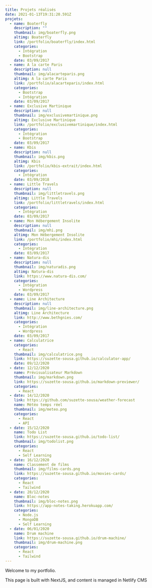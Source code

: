 ```yaml
---
title: Projets réalisés
date: 2021-01-13T19:31:20.591Z
projets:
  - name: Boaterfly
    description: ""
    thumbnail: img/boaterfly.png
    altimg: Boaterfly
    link: /portfolio/boaterfly/index.html
    categories:
      - Intégration
      - Bootstrap
    date: 03/09/2017
  - name: A la carte Paris
    description: null
    thumbnail: img/alacarteparis.png
    altimg: A la carte Paris
    link: /portfolio/alacarteparis/index.html
    categories:
      - Bootstrap
      - Intégration
    date: 03/09/2017
  - name: Exclusive Martinique
    description: null
    thumbnail: img/exclusivemartinique.png
    altimg: Exclusive Martinique
    link: /portfolio/exclusivemartinique/index.html
    categories:
      - Intégration
      - Bootstrap
    date: 03/09/2017
  - name: Kbis
    description: null
    thumbnail: img/kbis.png
    altimg: Kbis
    link: /portfolio/kbis-extrait/index.html
    categories:
      - Intégration
    date: 03/09/2018
  - name: Little Travels
    description: null
    thumbnail: img/littletravels.png
    altimg: Little Travels
    link: /portfolio/littletravels/index.html
    categories:
      - Intégration
    date: 03/09/2017
  - name: Mon Hébergement Insolite
    description: null
    thumbnail: img/mhi.png
    altimg: Mon Hébergement Insolite
    link: /portfolio/mhi/index.html
    categories:
      - Intégration
    date: 03/09/2017
  - name: Natura-dis
    description: null
    thumbnail: img/naturadis.png
    altimg: Natura-dis
    link: https://www.natura-dis.com/
    categories:
      - Intégration
      - Wordpress
    date: 03/09/2017
  - name: Line Architecture
    description: null
    thumbnail: img/line-architecture.png
    altimg: Line Architecture
    link: http://www.bethgnies.com/
    categories:
      - Intégration
      - Wordpress
    date: 03/09/2017
  - name: Calculatrice
    categories:
      - React
    thumbnail: img/calculatrice.png
    link: https://suzette-sousa.github.io/calculator-app/
    date: 09/12/2020
  - date: 12/12/2020
    name: Prévisualisateur Markdown
    thumbnail: img/markdown.png
    link: https://suzette-sousa.github.io/markdown-previewer/
    categories:
      - React
  - date: 14/12/2020
    link: https://github.com/suzette-sousa/weather-forecast
    name: Météo temps réel
    thumbnail: img/meteo.png
    categories:
      - React
      - API
  - date: 15/12/2020
    name: Todo List
    link: https://suzette-sousa.github.io/todo-list/
    thumbnail: img/todolist.png
    categories:
      - React
      - Self Learning
  - date: 16/12/2020
    name: Classement de films
    thumbnail: img/films-cards.png
    link: https://suzette-sousa.github.io/movies-cards/
    categories:
      - React
      - Tailwind
  - date: 28/12/2020
    name: Bloc-notes
    thumbnail: img/bloc-notes.png
    link: https://app-notes-taking.herokuapp.com/
    categories:
      - Node.js
      - MongoDB
      - Self Learning
  - date: 06/01/2020
    name: Drum machine
    link: https://suzette-sousa.github.io/drum-machine/
    thumbnail: img/drum-machine.png
    categories:
      - React
      - Tailwind
---
```

Welcome to my portfolio.

This page is built with NextJS, and content is managed in Netlify CMS